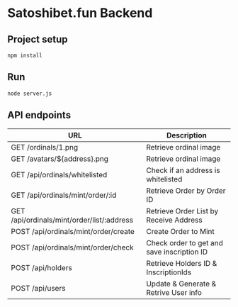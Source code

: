 # Satoshibet.fun Backend

## Project setup
```
npm install
```

## Run
```
node server.js
```

## API endpoints
|URL|Description|
|----|-------|
|GET  /ordinals/1.png|Retrieve ordinal image|
|GET  /avatars/${address}.png|Retrieve ordinal image|
|GET  /api/ordinals/whitelisted|Check if an address is whitelisted|
|GET  /api/ordinals/mint/order/:id|Retrieve Order by Order ID|  
|GET  /api/ordinals/mint/order/list/:address|Retrieve Order List by Receive Address|
|POST /api/ordinals/mint/order/create|Create Order to Mint|
|POST /api/ordinals/mint/order/check|Check order to get and save inscription ID|
|POST /api/holders|Retrieve Holders ID & InscriptionIds|
|POST /api/users|Update & Generate & Retrive User info|

